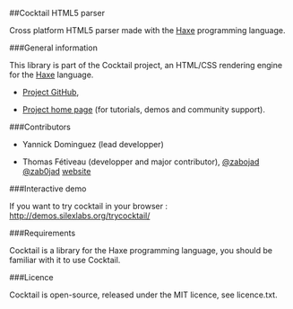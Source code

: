 ##Cocktail HTML5 parser

Cross platform HTML5 parser made with the [Haxe](http://haxe.org/) programming language.

###General information

This library is part of the Cocktail project, an HTML/CSS rendering engine for the [Haxe](http://haxe.org/) language.

* [Project GitHub](https://github.com/haxecocktail),

* [Project home page](http://www.silexlabs.org/haxe/cocktail/) (for tutorials, demos and community support).

###Contributors

* Yannick Dominguez (lead developper)

* Thomas Fétiveau (developper and major contributor), [@zabojad](https://github.com/zabojad) [@zab0jad](https://twitter.com/zab0jad) [website](http://www.tokom.fr)

###Interactive demo

If you want to try cocktail in your browser :
http://demos.silexlabs.org/trycocktail/

###Requirements

Cocktail is a library for the Haxe programming language, you should be familiar with it to use Cocktail.

###Licence

Cocktail is open-source, released under the MIT licence, see licence.txt.

